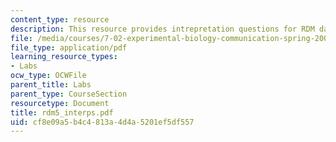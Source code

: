 ```yaml
---
content_type: resource
description: This resource provides intrepretation questions for RDM day 5.
file: /media/courses/7-02-experimental-biology-communication-spring-2005/cf8e09a5b4c4813a4d4a5201ef5df557_rdm5_interps.pdf
file_type: application/pdf
learning_resource_types:
- Labs
ocw_type: OCWFile
parent_title: Labs
parent_type: CourseSection
resourcetype: Document
title: rdm5_interps.pdf
uid: cf8e09a5-b4c4-813a-4d4a-5201ef5df557
---
```

